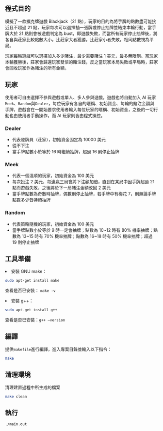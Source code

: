 ## 程式目的
模擬了一款撲克牌遊戲 Blackjack（21 點），玩家的目的為將手牌的點數盡可能接近且不超過 21 點，玩家每次可以選擇抽一張牌或停止抽牌並結束本輪行動，當手牌大於 21 點則會被遊戲判定為 bust，即遊戲失敗，而當所有玩家停止抽牌後，將各自與莊家比較點數大小，比莊家大者獲勝，比莊家小者失敗，相同點數視為平局。

玩家每輪遊戲可以選擇加入多少賭注，最少需要賭注 1 美元，最多無限制。當玩家本輪獲勝後，莊家會歸還玩家雙倍的賭注錢，反之當玩家本局失敗或平局時，莊家會回收玩家作為賭注的所有金額。

## 玩家
使用者可自由選擇不參與遊戲或單人、多人參與遊戲，遊戲也將自動加入 AI 玩家`Meek`、`Random`與`Dealer`，每位玩家有各自的暱稱、初始資金、每輪的賭注金額與手牌，遊戲會在一開始要求使用者輸入每位玩家的暱稱、初始資金，之後的一切行動也由使用者手動操作，而 AI 玩家則皆由程式操控。

### Dealer
* 代表發牌員（莊家），初始資金固定為 10000 美元
* 從不下注
* 當手牌點數小於等於 16 時繼續抽牌，超過 16 則停止抽牌

### Meek
* 代表一個溫順的玩家，初始資金為 100 美元
* 每次投注 2 美元，每連贏三局會將下注額加倍，直到在某局中因手牌超過 21 點而遊戲失敗，之後將於下一局賭注金額改回 2 美元
* 當手牌點數為奇數時抽牌，偶數則停止抽牌，若手牌中有梅花 7，則無論手牌點數多少皆持續抽牌

### Random
* 代表策略隨機的玩家，初始資金為 100 美元
* 當手牌點數小於等於 9 時一定會抽牌；點數為 10\~12 時有 80% 機率抽牌；點數為 13\~15 時有 70% 機率抽牌；點數為 16\~18 時有 50% 機率抽牌；超過 19 則停止抽牌

## 工具準備
<li>安裝 GNU make：</li>

```bash
sudo apt-get install make
```
查看是否已安裝： ```make -v```

<li>安裝 g++：</li>

```bash
sudo apt-get install g++
```
查看是否已安裝：```g++ –version```

## 編譯
提供`makefile`進行編譯，進入專案目錄並輸入以下指令：
```bash
make
```

## 清理環境
清理建置過程中所生成的檔案
```bash
make clean
```

## 執行

```bash
./main.out
```

<!-- ## 展示結果 -->
